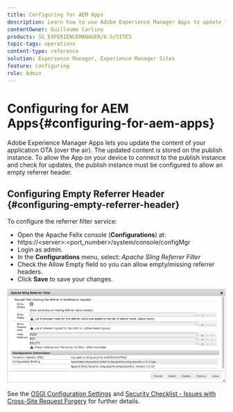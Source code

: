 ```yaml
---
title: Configuring for AEM Apps
description: Learn how to use Adobe Experience Manager Apps to update the content of your application OTA (over the air).
contentOwner: Guillaume Carlino
products: SG_EXPERIENCEMANAGER/6.5/SITES
topic-tags: operations
content-type: reference
solution: Experience Manager, Experience Manager Sites
feature: Configuring
role: Admin
---
```

# Configuring for AEM Apps{#configuring-for-aem-apps}

Adobe Experience Manager Apps lets you update the content of your application OTA (over the air). The updated content is stored on the publish instance. To allow the App on your device to connect to the publish instance and check for updates, the publish instance must be configured to allow an empty referrer header.

## Configuring Empty Referrer Header {#configuring-empty-referrer-header}

To configure the referrer filter service:

* Open the Apache Felix console (**Configurations**) at:
* https://&lt;server&gt;:&lt;port_number&gt;/system/console/configMgr
* Login as admin.
* In the **Configurations** menu, select: *Apache Sling Referrer Filter*
* Check the Allow Empty field so you can allow empty/missing referrer headers.
* Click **Save** to save your changes.

![chlimage_1-58](assets/chlimage_1-58a.png)

See the [OSGI Configuration Settings](/help/sites-deploying/osgi-configuration-settings.md) and [Security Checklist - Issues with Cross-Site Request Forgery](/help/sites-administering/security-checklist.md#protect-against-cross-site-request-forgery) for further details.
